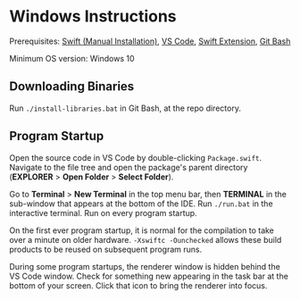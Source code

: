 # Windows Instructions

Prerequisites: [Swift (Manual Installation)](https://www.swift.org/install/windows/#alternative-install-options), [VS Code](https://code.visualstudio.com/download), [Swift Extension](https://www.swift.org/documentation/articles/getting-started-with-vscode-swift.html), [Git Bash](https://gitforwindows.org)

Minimum OS version: Windows 10

## Downloading Binaries

Run `./install-libraries.bat` in Git Bash, at the repo directory.

## Program Startup

Open the source code in VS Code by double-clicking `Package.swift`. Navigate to the file tree and open the package's parent directory (<b>EXPLORER</b> > <b>Open Folder</b> > <b>Select Folder</b>).

Go to <b>Terminal</b> > <b>New Terminal</b> in the top menu bar, then <b>TERMINAL</b> in the sub-window that appears at the bottom of the IDE. Run `./run.bat` in the interactive terminal. Run on every program startup.

On the first ever program startup, it is normal for the compilation to take over a minute on older hardware. `-Xswiftc -Ounchecked` allows these build products to be reused on subsequent program runs.

During some program startups, the renderer window is hidden behind the VS Code window. Check for something new appearing in the task bar at the bottom of your screen. Click that icon to bring the renderer into focus.
